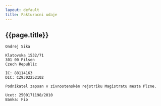 ```yaml
---
layout: default
title: Fakturacni udaje
---
```


## {{page.title}}

    Ondrej Sika

    Klatovska 1532/71
    301 00 Pilsen
    Czech Republic

    IC: 88114163
    DIC: CZ9302252102

    Podnikatel zapsan v zivnostenském rejstriku Magistratu mesta Plzne.

    Ucet: 2500171198/2010
    Banka: Fio
